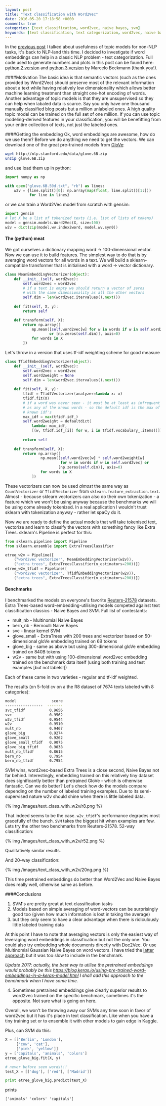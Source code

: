 ```yaml
---
layout: post
title: "Text classification with Word2Vec"
date: 2016-05-20 17:18:58 +0000
comments: true
categories: [text classification, word2vec, naive bayes, svm]
keywords: [text classification, text categorization, word2vec, naive bayes, svm]
---
```

In the [previous post](http://nadbordrozd.github.io/blog/2015/11/29/ds-toolbox-topic-models/) I talked about usefulness of topic models for non-NLP tasks, it's back to NLP-land this time. I decided to investigate if word embeddings can help in a classic NLP problem - text categorization. Full code used to generate numbers and plots in this post can be found here: [python 2 version](https://github.com/nadbordrozd/blog_stuff/blob/master/classification_w2v/benchmarking.ipynb) and [python 3 version](https://github.com/nadbordrozd/blog_stuff/blob/master/classification_w2v/benchmarking_python3.ipynb) by Marcelo Beckmann (thank you!).

####Motivation
The basic idea is that semantic vectors (such as the ones provided by Word2Vec) should preserve most of the relevant information about a text while having relatively low dimensionality which allows better machine learning treatment than straight one-hot encoding of words. Another advantage of topic models is that they are unsupervised so they can help when labaled data is scarce. Say you only have one thousand manually classified blog posts but a million unlabeled ones. A high quality topic model can be trained on the full set of one million. If you can use topic modeling-derived features in your classification, you will be benefitting from your entire collection of texts, not just the labeled ones. 

####Getting the embedding
Ok, word embeddings are awesome, how do we use them? Before we do anything we need to get the vectors. We can download one of the great pre-trained models from [GloVe](http://nlp.stanford.edu/projects/glove/):
```bash
wget http://nlp.stanford.edu/data/glove.6B.zip
unzip glove.6B.zip
```

and use load them up in python:
```python
import numpy as np

with open("glove.6B.50d.txt", "rb") as lines:
    w2v = {line.split()[0]: np.array(map(float, line.split()[1:]))
           for line in lines}
```

or we can train a Word2Vec model from scratch with gensim:
```python
import gensim
# let X be a list of tokenized texts (i.e. list of lists of tokens)
model = gensim.models.Word2Vec(X, size=100)
w2v = dict(zip(model.wv.index2word, model.wv.syn0))
```

#### The (python) meat
We got ourselves a dictionary mapping word -> 100-dimensional vector. Now we can use it to build features. The simplest way to do that is by averaging word vectors for all words in a text. We will build a sklearn-compatible transformer that is initialised with a word -> vector dictionary.
```python
class MeanEmbeddingVectorizer(object):
    def __init__(self, word2vec):
        self.word2vec = word2vec
        # if a text is empty we should return a vector of zeros
        # with the same dimensionality as all the other vectors
        self.dim = len(word2vec.itervalues().next())
    
    def fit(self, X, y):
        return self 

    def transform(self, X):
        return np.array([
            np.mean([self.word2vec[w] for w in words if w in self.word2vec] 
                    or [np.zeros(self.dim)], axis=0)
            for words in X
        ])
```

Let's throw in a version that uses tf-idf weighting scheme for good measure
```python
class TfidfEmbeddingVectorizer(object):
    def __init__(self, word2vec):
        self.word2vec = word2vec
        self.word2weight = None
        self.dim = len(word2vec.itervalues().next())
        
    def fit(self, X, y):
        tfidf = TfidfVectorizer(analyzer=lambda x: x)
        tfidf.fit(X)
        # if a word was never seen - it must be at least as infrequent
        # as any of the known words - so the default idf is the max of 
        # known idf's
        max_idf = max(tfidf.idf_)
        self.word2weight = defaultdict(
            lambda: max_idf, 
            [(w, tfidf.idf_[i]) for w, i in tfidf.vocabulary_.items()])
    
        return self
    
    def transform(self, X):
        return np.array([
                np.mean([self.word2vec[w] * self.word2weight[w]
                         for w in words if w in self.word2vec] or
                        [np.zeros(self.dim)], axis=0)
                for words in X
            ])
```

These vectorizers can now be used _almost_ the same way as `CountVectorizer` or `TfidfVectorizer` from `sklearn.feature_extraction.text`. Almost - because sklearn vectorizers can also do their own tokenization - a feature which we won't be using anyway because the benchmarks we will be using come already tokenized. In a real application I wouldn't trust sklearn with tokenization anyway - rather let spaCy do it. 

Now we are ready to define the actual models that will take tokenised text, vectorize and learn to classify the vectors with something fancy like Extra Trees. sklearn's Pipeline is perfect for this:
```python
from sklearn.pipeline import Pipeline
from sklearn.ensemble import ExtraTreesClassifier

etree_w2v = Pipeline([
    ("word2vec vectorizer", MeanEmbeddingVectorizer(w2v)), 
    ("extra trees", ExtraTreesClassifier(n_estimators=200))])
etree_w2v_tfidf = Pipeline([
    ("word2vec vectorizer", TfidfEmbeddingVectorizer(w2v)), 
    ("extra trees", ExtraTreesClassifier(n_estimators=200))])
```

#### Benchmarks
I benchmarked the models on everyone's favorite [Reuters-21578](http://www.cs.umb.edu/~smimarog/textmining/datasets/) datasets. Extra Trees-based word-embedding-utilising models competed against text classification classics - Naive Bayes and SVM. Full list of contestants:

- mult_nb - Multinomial Naive Bayes
- bern_nb - Bernoulli Naive Bayes
- svc - linear kernel SVM
- glove_small - ExtraTrees with 200 trees and vectorizer based on 50-dimensional gloVe embedding trained on 6B tokens
- glove_big - same as above but using 300-dimensional gloVe embedding trained on 840B tokens
- w2v - same but with using 100-dimensional word2vec embedding trained on the benchmark data itself (using both training and test examples [but not labels!])

Each of these came in two varieties - regular and tf-idf weighted. 

The results (on 5-fold cv on a the R8 dataset of 7674 texts labeled with 8 categories):
```bash
model                score
-----------------  -------
svc_tfidf           0.9656
svc                 0.9562
w2v_tfidf           0.9544
w2v                 0.9510
mult_nb             0.9467
glove_big           0.9274
glove_small         0.9262
glove_small_tfidf   0.9075
glove_big_tfidf     0.9038
mult_nb_tfidf       0.8615
bern_nb             0.7954
bern_nb_tfidf       0.7954
```

SVM wins, word2vec-based Extra Trees is a close second, Naive Bayes not far behind. Interestingly, embedding trained on this relatively tiny dataset does significantly better than pretrained GloVe - which is otherwise fantastic. Can we do better? Let's check how do the models compare depending on the number of labeled training examples. Due to its semi-supervised nature w2v should shine when there is little labeled data.

{% img /images/text_class_with_w2v/r8.png %}

That indeed seems to be the case. `w2v_tfidf`'s performance degrades most gracefully of the bunch. `SVM` takes the biggest hit when examples are few. Lets try the other two benchmarks from Reuters-21578. 52-way classification:

{% img /images/text_class_with_w2v/r52.png %}

Qualitatively similar results. 

And 20-way classification:
 
{% img /images/text_class_with_w2v/20ng.png %}

This time pretrained embeddings do better than Word2Vec and Naive Bayes does really well, otherwise same as before.

####Conclusions
1. SVM's are pretty great at text classification tasks
2. Models based on simple averaging of word-vectors can be surprisingly good too (given how much information is lost in taking the average)
3. but they only seem to have a clear advantage when there is ridiculously little labeled training data

At this point I have to note that averaging vectors is only the easiest way of leveraging word embeddings in classification but not the only one. You could also try embedding whole documents directly with [Doc2Vec](https://radimrehurek.com/gensim/models/doc2vec.html). Or use Multinomial Gaussian Naive Bayes on word vectors. I have tried the [latter approach](https://github.com/nadbordrozd/blog_stuff/blob/master/classification_w2v/multi_multi_kernel_nb.py) but it was too slow to include in the benchmark. 

_Update 2017: actually, the best way to utilise the pretrained embeddings would probably be this https://blog.keras.io/using-pre-trained-word-embeddings-in-a-keras-model.html I shall add this approach to the benchmark when I have some time._

4. Sometimes pretrained embeddings give clearly superior results to word2vec trained on the specific benchmark, sometimes it's the opposite. Not sure what is going on here.

Overall, we won't be throwing away our SVMs any time soon in favor of word2vec but it has it's place in text classification. Like when you have a tiny training set or to ensemble it with other models to gain edge in Kaggle. 

Plus, can SVM do this:
```python
X = [['Berlin', 'London'],
     ['cow', 'cat'],
     ['pink', 'yellow']]
y = ['capitals', 'animals', 'colors']
etree_glove_big.fit(X, y)

# never before seen words!!!
test_X = [['dog'], ['red'], ['Madrid']]

print etree_glove_big.predict(test_X)
```
prints
```text
['animals' 'colors' 'capitals']
```



